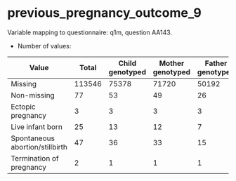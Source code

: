 # previous_pregnancy_outcome_9
Variable mapping to questionnaire: q1m, question AA143.
- Number of values:

| Value | Total | Child genotyped | Mother genotyped | Father genotyped |
| ----- | ----- | --------------- | ---------------- | ---------------- |
| Missing | 113546 | 75378 | 71720 | 50192 |
| Non-missing | 77 | 53 | 49 | 26 |
| Ectopic pregnancy | 3 | 3 | 3 |3 |
| Live infant born | 25 | 13 | 12 |7 |
| Spontaneous abortion/stillbirth | 47 | 36 | 33 |15 |
| Termination of pregnancy | 2 | 1 | 1 |1 |



